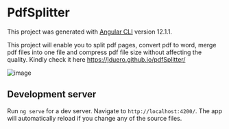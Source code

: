 # PdfSplitter

This project was generated with [Angular CLI](https://github.com/angular/angular-cli) version 12.1.1.

This project will enable you to split pdf pages, convert pdf to word, merge pdf files into one file and compress pdf file size without affecting the quality.
Kindly check it here https://jduero.github.io/pdfSplitter/

![image](https://github.com/jduero/pdfSplitter/assets/132252847/8f5d71db-9d96-4a76-be0c-3cc192fa03f9)


## Development server

Run `ng serve` for a dev server. Navigate to `http://localhost:4200/`. The app will automatically reload if you change any of the source files.
